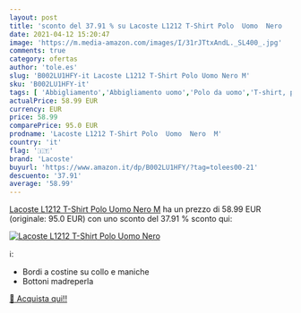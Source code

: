 ```yaml
---
layout: post
title: 'sconto del 37.91 % su Lacoste L1212 T-Shirt Polo  Uomo  Nero    '
date: 2021-04-12 15:20:47
image: 'https://m.media-amazon.com/images/I/31rJTtxAndL._SL400_.jpg'
comments: true
category: ofertas
author: 'tole.es'
slug: 'B002LU1HFY-it Lacoste L1212 T-Shirt Polo Uomo Nero M'
sku: 'B002LU1HFY-it'
tags: [ 'Abbigliamento','Abbigliamento uomo','Polo da uomo','T-shirt, polo e camicie da uomo','lacoste', ]
actualPrice: 58.99 EUR
currency: EUR
price: 58.99
comparePrice: 95.0 EUR
prodname: 'Lacoste L1212 T-Shirt Polo  Uomo  Nero  M'
country: 'it'
flag: '🇮🇹'
brand: 'Lacoste'
buyurl: 'https://www.amazon.it/dp/B002LU1HFY/?tag=tolees00-21'
descuento: '37.91'
average: '58.99'
---
```


[Lacoste L1212 T-Shirt Polo  Uomo  Nero  M](https://www.amazon.it/dp/B002LU1HFY/?tag=tolees00-21) ha un prezzo di 58.99 EUR (originale: 95.0 EUR) con uno sconto del 37.91 % sconto qui:

[![Lacoste L1212 T-Shirt Polo  Uomo  Nero  ](https://m.media-amazon.com/images/I/31rJTtxAndL._SL400_.jpg)](https://www.amazon.it/dp/B002LU1HFY/?tag=tolees00-21)

ℹ️:

- Bordi a costine su collo e maniche
- Bottoni madreperla

[🛒 Acquista qui!!](https://www.amazon.it/dp/B002LU1HFY/?tag=tolees00-21)
